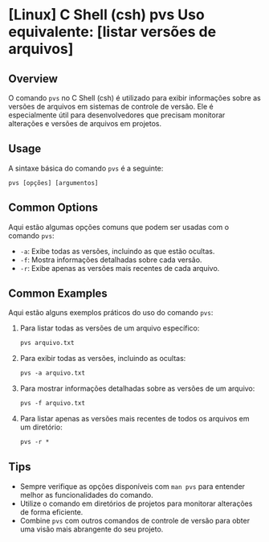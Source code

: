 # [Linux] C Shell (csh) pvs Uso equivalente: [listar versões de arquivos]

## Overview
O comando `pvs` no C Shell (csh) é utilizado para exibir informações sobre as versões de arquivos em sistemas de controle de versão. Ele é especialmente útil para desenvolvedores que precisam monitorar alterações e versões de arquivos em projetos.

## Usage
A sintaxe básica do comando `pvs` é a seguinte:

```
pvs [opções] [argumentos]
```

## Common Options
Aqui estão algumas opções comuns que podem ser usadas com o comando `pvs`:

- `-a`: Exibe todas as versões, incluindo as que estão ocultas.
- `-f`: Mostra informações detalhadas sobre cada versão.
- `-r`: Exibe apenas as versões mais recentes de cada arquivo.

## Common Examples
Aqui estão alguns exemplos práticos do uso do comando `pvs`:

1. Para listar todas as versões de um arquivo específico:
   ```csh
   pvs arquivo.txt
   ```

2. Para exibir todas as versões, incluindo as ocultas:
   ```csh
   pvs -a arquivo.txt
   ```

3. Para mostrar informações detalhadas sobre as versões de um arquivo:
   ```csh
   pvs -f arquivo.txt
   ```

4. Para listar apenas as versões mais recentes de todos os arquivos em um diretório:
   ```csh
   pvs -r *
   ```

## Tips
- Sempre verifique as opções disponíveis com `man pvs` para entender melhor as funcionalidades do comando.
- Utilize o comando em diretórios de projetos para monitorar alterações de forma eficiente.
- Combine `pvs` com outros comandos de controle de versão para obter uma visão mais abrangente do seu projeto.